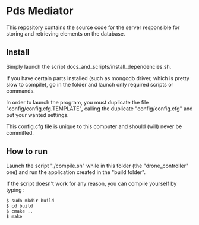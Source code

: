 # Pds Mediator

This repository contains the source code for the server responsible for storing and retrieving elements on the database.

## Install

Simply launch the script docs_and_scripts/install_dependencies.sh.

If you have certain parts installed (such as mongodb driver, which is pretty slow to compile), go in the folder and launch only required scripts or commands.

In order to launch the program, you must duplicate the file "config/config.cfg.TEMPLATE", calling the duplicate
"config/config.cfg" and put your wanted settings.

This config.cfg file is unique to this computer and should (will) never be committed.

## How to run

Launch the script "./compile.sh" while in this folder (the "drone_controller" one)
and run the application created in the "build folder".

If the script doesn't work for any reason, you can compile yourself by typing :

```
$ sudo mkdir build
$ cd build
$ cmake ..
$ make
```